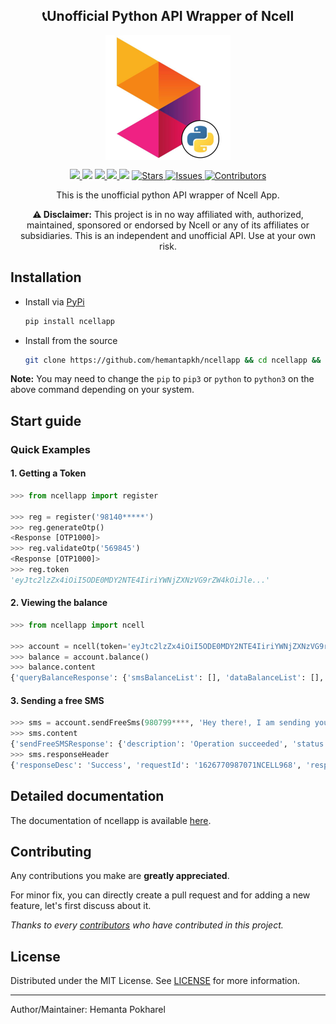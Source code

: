 
<h2 align='center'>📞Unofficial Python API Wrapper of Ncell</h2>
<p align="center">
<img src="images/ncellpy.jpg" align="center" height=200 alt="NcellPy" />
</p>
<p align="center">
<a href="https://pypi.org/ncellapp">
<img src='https://img.shields.io/pypi/v/ncellapp.svg'>
</a>
<a>
<img src="https://img.shields.io/badge/platform-cross-blue">
</a>
<a href="https://pypi.org/ncellapp">
<img src='https://img.shields.io/pypi/pyversions/ncellapp.svg'>
</a>
<a href="https://pypi.org/ncellapp">
<img src='https://pepy.tech/badge/ncellapp'>
</a>
<img src='https://visitor-badge.laobi.icu/badge?page_id=hemantapkh.ncellapp'>
<a href="https://github.com/hemantapkh/ncellapp/stargazers">
<img src="https://img.shields.io/github/stars/hemantapkh/ncellapp" alt="Stars"/>
</a>
<a href="https://github.com/hemantapkh/ncellapp/issues">
<img src="https://img.shields.io/github/issues/hemantapkh/ncellapp" alt="Issues"/>
</a>
<a href="https://github.com/hemantapkh/ncellapp/graphs/contributors">
<img src="https://img.shields.io/github/contributors/hemantapkh/ncellapp.svg" alt="Contributors" />
</a>

<p align="center">
This is the unofficial python API wrapper of Ncell App.
<p align="center">
<b>⚠️ Disclaimer:</b> This project is in no way affiliated with, authorized, maintained, sponsored or endorsed by Ncell or any of its affiliates or subsidiaries. This is an independent and unofficial API. Use at your own risk.

## Installation
- Install via [PyPi](https://www.pypi.org/project/ncellapp)
    ```bash
    pip install ncellapp
    ```

- Install from the source
    ```bash
    git clone https://github.com/hemantapkh/ncellapp && cd ncellapp && python setup.py sdist && pip install dist/*
    ```
**Note:** You may need to change the `pip` to `pip3` or `python` to `python3` on the above command depending on your system.

## Start guide

### Quick Examples

#### 1. Getting a Token

```python
>>> from ncellapp import register

>>> reg = register('98140*****')
>>> reg.generateOtp()
<Response [OTP1000]>
>>> reg.validateOtp('569845')
<Response [OTP1000]>
>>> reg.token
'eyJtc2lzZx4iOiI5ODE0MDY2NTE4IiriYWNjZXNzVG9rZW4kOiJle...'
```

#### 2. Viewing the balance
```python
>>> from ncellapp import ncell

>>> account = ncell(token='eyJtc2lzZx4iOiI5ODE0MDY2NTE4IiriYWNjZXNzVG9rZW4kOiJle...')
>>> balance = account.balance()
>>> balance.content
{'queryBalanceResponse': {'smsBalanceList': [], 'dataBalanceList': [], 'creditBalanceDetail': {'expiryDate': 'Sep 12 2021 23:59:59', 'freeSmsCount': 10, 'tariffPlanRateOffNet': 0.0, 'balance': 4.89793, 'unBilledAmount': 0.0, 'tariffPlanName': 'Sajilo', 'lastLoanTakenDate': 'Mar 23 2021 08:22:54', 'lastRechargeDate': 'Apr 27 2021 00:36:58', 'loanAmount': 0.0, 'creditUom': 'Rs.', 'tariffPlanRateOnNet': 0.0}, 'msisdn': '98140*****', 'voiceBalanceList': [], 'paidMode': 'Prepaid'}}
```

#### 3. Sending a free SMS
```python
>>> sms = account.sendFreeSms(980799****, 'Hey there!, I am sending you an SMS with Python!')
>>> sms.content
{'sendFreeSMSResponse': {'description': 'Operation succeeded', 'status': 'success', 'statusCode': '0'}}
>>> sms.responseHeader
{'responseDesc': 'Success', 'requestId': '1626770987071NCELL968', 'responseDescDisplay': 'SMS1000', 'responseCode': '200', 'timestamp': '2021-07-20T14:34:47.12712'}
```

## Detailed documentation

The documentation of ncellapp is available [here](https://ncellapp.readthedocs.io/en/latest/).

## Contributing

Any contributions you make are **greatly appreciated**.

For minor fix, you can directly create a pull request and for adding a new feature, let's first discuss about it.

*Thanks to every [contributors](https://github.com/hemantapkh/ncellapp/graphs/contributors) who have contributed in this project.*

## License

Distributed under the MIT License. See [LICENSE](https://github.com/hemantapkh/ncellapp/blob/main/LICENSE) for more information.

-----
Author/Maintainer: Hemanta Pokharel
